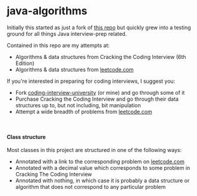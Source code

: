 # java-algorithms

Initially this started as just a fork of [this repo](https://github.com/jwasham/coding-interview-university) but quickly grew into 
a testing ground for all things Java interview-prep related.

Contained in this repo are my attempts at:
- Algorithms & data structures from Cracking the Coding Interview (6th Edition)
- Algorithms & data structures from [leetcode.com](https://leetcode.com/)

If you're interested in preparing for coding interviews, I suggest you:
- Fork [coding-interview-university](https://github.com/jwasham/coding-interview-university) (or mine) and go through some of it
- Purchase Cracking the Coding Interview and go through their data structures up to, but not including, bit manipulation
- Attempt a wide breadth of problems from [leetcode.com](https://leetcode.com/)

<br/>

#### Class structure

Most classes in this project are structured in one of the following ways:
- Annotated with a link to the corresponding problem on [leetcode.com](https://leetcode.com/)
- Annotated with a decimal value which corresponds to some problem in Cracking The Coding Interview
- Annotated with nothing, in which case it is probably a data structure or algorithm that does not correspond to any particular problem
